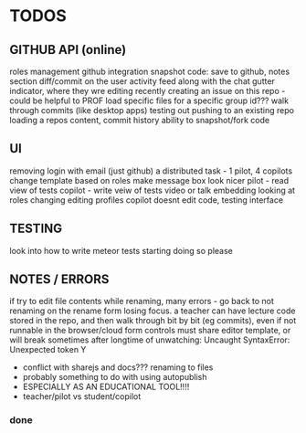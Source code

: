 TODOS
=====

## GITHUB API (online)

roles management
github integration
snapshot code: save to github, notes section
diff/commit on the user
activity feed along with the chat
gutter indicator, where they wre editing recently
creating an issue on this repo - could be helpful to PROF
load specific files for a specific group id???
walk through commits (like desktop apps)
testing out pushing to an existing repo
loading a repos content, commit history
ability to snapshot/fork code

## UI

removing login with email (just github)
a distributed task - 1 pilot, 4 copilots
change template based on roles
make message box look nicer
pilot - read view of tests
copilot - write veiw of tests
video or talk embedding
looking at roles
    changing editing profiles
    copilot doesnt edit code, testing interface

## TESTING

look into how to write meteor tests
starting doing so please

## NOTES / ERRORS

if try to edit file contents while renaming, many errors - go back to not
renaming on the rename form losing focus. a teacher can have lecture code
stored in the repo, and then walk through bit by bit (eg commits), even if not
runnable in the browser/cloud form controls must share editor template, or will
break sometimes after longtime of unwatching: Uncaught SyntaxError: Unexpected
token Y

- conflict with sharejs and docs??? renaming to files
- probably something to do with using autopublish
- ESPECIALLY AS AN EDUCATIONAL TOOL!!!!
- teacher/pilot vs student/copilot

### done

<!--
insert a better glyph for the current file
tabbed user interface - elseif in meteor?
or rather how to do some routing in meteor
just make rename field focus a function
when make a newfile, autofocus rename
autofocus namefield on rename
clean up css duplication rules
option to pick roles
have a link to rename or edit the project files...
make login info pop to the left | align it right
deleting and renaming button (NOW DOES) work
remove autopublish, p/s specific datasets
have partially curved border, lower ace
make prompt to open new file on close
color rename/delete buttons on hover
squash preforked git history
make the chat list nicer
-->
